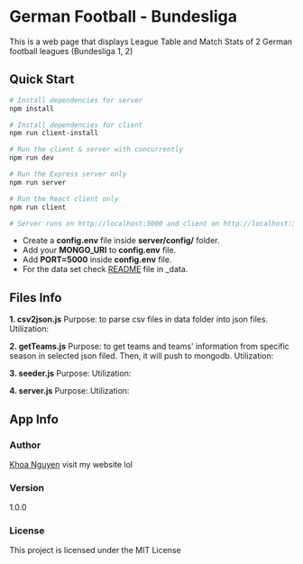 # German Football - Bundesliga
This is a web page that displays League Table and Match Stats of 2 German football leagues (Bundesliga 1, 2)

## Quick Start
```bash
# Install dependencies for server
npm install

# Install dependencies for client
npm run client-install

# Run the client & server with concurrently
npm run dev

# Run the Express server only
npm run server

# Run the React client only
npm run client

# Server runs on http://localhost:5000 and client on http://localhost:3000
```
- Create a **config.env** file inside **server/config/** folder.
- Add your **MONGO_URI** to **config.env** file.
- Add **PORT=5000** inside **config.env** file.
- For the data set check [README](server/_data) file in _data.

## Files Info
**1. csv2json.js**
Purpose: to parse csv files in data folder into json files.
Utilization: 

**2. getTeams.js**
Purpose: to get teams and teams' information from specific season in selected json filed. Then, it will push to mongodb.
Utilization: 

**3. seeder.js**
Purpose: 
Utilization: 

**4. server.js**
Purpose: 
Utilization: 

## App Info
### Author
[Khoa Nguyen](https://henrykhoanguyen.github.io/)
visit my website lol

### Version
1.0.0

### License
This project is licensed under the MIT License